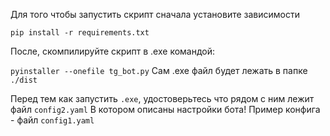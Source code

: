 Для того чтобы запустить скрипт сначала установите зависимости

`pip install -r requirements.txt`

После, скомпилируйте скрипт в .ехе командой:

`pyinstaller --onefile tg_bot.py`
Сам .ехе файл будет лежать в папке `./dist`

Перед тем как запустить `.exe`, удостоверьтесь что рядом с ним лежит файл `config2.yaml`
В котором описаны настройки бота!
Пример конфига - файл `config1.yaml`